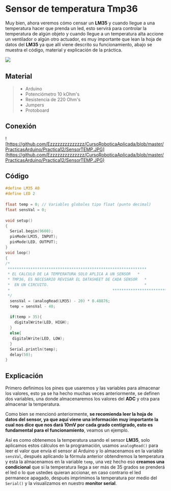 # Sensor de temperatura Tmp36

Muy bien, ahora veremos cómo censar un **LM35** y cuando llegue a una temperatura hacer que prenda un led, esto servirá para controlar la temperatura de algún objeto y cuando llegue a un temperatura alta accione un ventilador o algún otro actuador, es muy importante que lean la hoja de datos del **LM35** ya que allí viene descrito su funcionamiento, abajo se muestra el código, material y explicación de la práctica.

![](http://www.learningaboutelectronics.com/images/TMP36-pinout.png)

## Material
> - Arduino
> - Potenciómetro 10 kOhm's
> - Resistencia de 220 Ohm's
> - Jumpers
> - Protoboard

## Conexión
![https://github.com/Ezzzzzzzzzzzzzz/CursoRoboticaAplicada/blob/master/PracticasArduino/Practica12/SensorTEMP.JPG](https://github.com/Ezzzzzzzzzzzzzz/CursoRoboticaAplicada/blob/master/PracticasArduino/Practica12/SensorTEMP.JPG)

## Código
```c
#define LM35 A0
#define LED 2

float temp = 0; // Variables globales tipo float (punto decimal)
float sensVal = 0;

void setup()
{
  Serial.begin(9600);
  pinMode(LM35, INPUT);
  pinMode(LED, OUTPUT);
}
void loop()
{
/*
 *************************************************************
 * EL CALCULO DE LA TEMPERATURA SOLO APLICA A UN SENSOR   *
 * TMP36, ES NECESARIO REVISAR EL DATASHEET DE CADA SENSOR   * 
 *  EN UN CIRCUITO.											 *
 *                                             **************************************************************
 */
  sensVal = (analogRead(LM35) - 20) * 0.48876;
  temp = sensVal - 40;

  if(temp > 35){
    digitalWrite(LED, HIGH);
  }
  else{
   digitalWrite(LED, LOW); 
  }
  Serial.println(temp);
  delay(50);
}
```
## Explicación
Primero definimos los pines que usaremos y las variables para almacenar los valores, esto ya se ha hecho muchas veces anteriormente, se definen dos variables, una donde almacenaremos los valores del **ADC** y otra para almacenar la temperatura. 

Como bien se mencionó anteriormente, **se recomienda leer la hoja de datos del sensor, ya que aquí viene una información muy importante la cual nos dice que nos dará 10mV por cada grado centígrado, esto es fundamental para el funcionamiento**, veamos un ejemplo.

Así es como obtenemos la temperatura usando el sensor **LM35**, solo aplicamos estos cálculos en la programación, usamos ``analogRead()`` para leer el valor que envía el sensor al Arduino y lo almacenamos en la variable ``sensVal``, después aplicando la fórmula anterior obtendremos la temperatura y esta la almacenamos en la variable ``temp``, una vez hecho eso **creamos una condicional** que si la temperatura llega a ser más de 35 grados se prenderá el led o lo que ustedes quieran accionar, en caso contrario el led permanece apagado, después imprimimos la temperatura por medio del ``Serial()`` y la visualizamos en nuestro **monitor serial**.
<!--stackedit_data:
eyJoaXN0b3J5IjpbOTA0MDQzMTc2LDI4NTk3NTQxMiwxOTk3Mz
UwMzg4LDQ4NDA5MzYyNSwxOTgyOTU0NjE1LC0xNTYwOTA4NjM3
LC0xMDY3MDQ0NDcxXX0=
-->